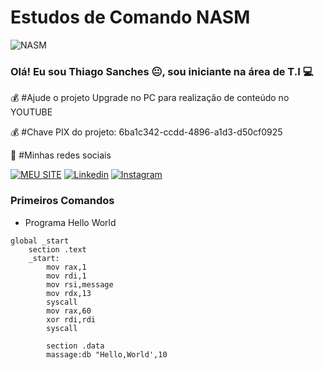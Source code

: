 
# Estudos de Comando NASM


![NASM](https://img.shields.io/badge/nasm-000000)




### Olá! Eu sou Thiago Sanches 😐,  sou iniciante na área de T.I 💻


💰 #Ajude o projeto Upgrade no PC para realização de conteúdo no YOUTUBE

💰 #Chave PIX do projeto:
6ba1c342-ccdd-4896-a1d3-d50cf0925

🚀 #Minhas redes sociais

[![MEU SITE](https://img.shields.io/badge/website-000000?style=for-the-badge&logo=About.me&logoColor=white)](https://sanchessky.github.io/meu-site/)
[![Linkedin](https://img.shields.io/badge/LinkedIn-0077B5?style=for-the-badge&logo=linkedin&logoColor=white)](https://www.linkedin.com/in/thiagosanches07)
[![Instagram](https://img.shields.io/badge/Instagram-E4405F?style=for-the-badge&logo=instagram&logoColor=white)](https://www.instagram.com/espetacular_sanches7/)








### Primeiros Comandos


* Programa Hello World

```Assembly
global _start 
    section .text
    _start:
        mov rax,1
        mov rdi,1
        mov rsi,message
        mov rdx,13
        syscall 
        mov rax,60
        xor rdi,rdi
        syscall

        section .data
        massage:db "Hello,World',10
```

